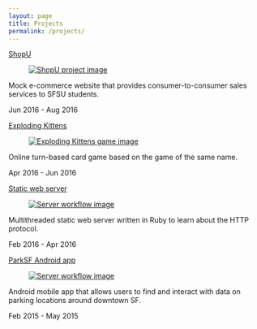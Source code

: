 ```yaml
---
layout: page
title: Projects
permalink: /projects/
---
```


<div class="tile is-ancestor">
  <div class="tile is-parent is-6">
    <div class="tile is-child box">
      <p class="title">
        <a href="{{ site.url }}{% link projects/shopu.md %}">
          ShopU
        </a>
      </p>
      <a href="{{ site.url }}{% link projects/shopu.md %}">
        <figure class="image is-12 is-4by3">
          <img src="{{ "/assets/img/shopu-mod.jpg" | relative_url }}"
            alt="ShopU project image" title="ShopU" />
        </figure>
      </a>
      <p>
        Mock e-commerce website that provides consumer-to-consumer sales
        services to SFSU students.
      </p>
      <p class="subtitle">
        Jun 2016 - Aug 2016
      </p>
    </div>
  </div>

  <div class="tile is-parent is-6">
    <div class="tile is-child box">
      <p class="title">
        <a href="{{ site.url }}{% link projects/exploding-kittens.md %}">
          Exploding Kittens
        </a>
      </p>
      <a href="{{ site.url }}{% link projects/exploding-kittens.md %}">
        <figure class="image is-12 is-4by3">
          <img src="{{ "/assets/img/exploding-kittens.jpg" | relative_url }}"
            alt="Exploding Kittens game image" title="Exploding Kittens" />
        </figure>
      </a>
      <p>
        Online turn-based card game based on the game of the same name.
      </p>
      <p class="subtitle">
        Apr 2016 - Jun 2016
      </p>
    </div>
  </div>  
</div>

<div class="tile is-ancestor">
  <div class="tile is-parent is-6">
    <div class="tile is-child box">
      <p class="title">
        <a href="{{ site.url }}{% link projects/web-server.md %}">
          Static web server
        </a>
      </p>
      <a href="{{ site.url }}{% link projects/web-server.md %}">
        <figure class="image is-12 is-4by3">
          <img src="{{ "/assets/img/server-workflow.png" | relative_url }}"
            alt="Server workflow image" title="Web server" />
        </figure>
      </a>
      <p>
        Multithreaded static web server written in Ruby to learn about the HTTP
        protocol.
      </p>
      <p class="subtitle">
        Feb 2016 - Apr 2016
      </p>
    </div>
  </div>

  <div class="tile is-parent is-6">
    <div class="tile is-child box">
      <p class="title">
        <a href="{{ site.url }}{% link projects/parksf.md %}">
          ParkSF Android app
        </a>
      </p>
      <a href="{{ site.url }}{% link projects/parksf.md %}">
        <figure class="image is-12 is-4by3">
          <img src="{{ "/assets/img/parksf.jpg" | relative_url }}"
            alt="Server workflow image" title="Web server" />
        </figure>
      </a>
      <p>
        Android mobile app that allows users to find and interact with
        data on parking locations around downtown SF.
      </p>
      <p class="subtitle">
        Feb 2015 - May 2015
      </p>
    </div>
  </div>
</div>
